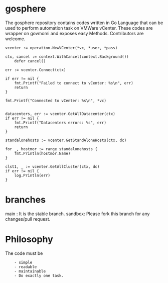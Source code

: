 # gosphere
The gosphere repository contains codes written in Go Language that can be used to perform automation task on VMWare vCenter. These codes are wrapper on govmomi and exposes easy Methods. Contributors are welcome.

```
vcenter := operation.NewVCenter(*vc, *user, *pass)

ctx, cancel := context.WithCancel(context.Background())
    defer cancel()

err := vcenter.Connect(ctx)

if err != nil {
    fmt.Printf("Failed to connect to vCenter: %s\n", err)
    return
}

fmt.Printf("Connected to vCenter: %s\n", *vc)


datacenters, err := vcenter.GetAllDatacenter(ctx)
if err != nil {
    fmt.Printf("Datacenters errors: %s", err)
    return
}

standalonehosts := vcenter.GetStandAloneHosts(ctx, dc)

for _, hostmor := range standalonehosts {
    fmt.Println(hostmor.Name)
}

clst1, _ := vcenter.GetAllCluster(ctx, dc)
if err != nil {
    log.Println(err)
}
```

# branches

main : It is the stable branch.
sandbox: Please fork this branch for any changes/pull request.

# Philosophy 


The code must be 

```
    - simple
    - readable
    - maintainable
    - Do exactly one task.

```



